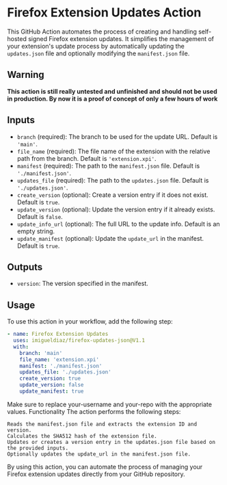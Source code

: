 # Firefox Extension Updates Action

This GitHub Action automates the process of creating and handling self-hosted signed Firefox extension updates. It simplifies the management of your extension's update process by automatically updating the `updates.json` file and optionally modifying the `manifest.json` file.

## Warning

**This action is still really untested and unfinished and should not be used in production. By now it is a proof of concept of only a few hours of work**

## Inputs

- `branch` (required): The branch to be used for the update URL. Default is `'main'`.
- `file_name` (required): The file name of the extension with the relative path from the branch. Default is `'extension.xpi'`.
- `manifest` (required): The path to the `manifest.json` file. Default is `'./manifest.json'`.
- `updates_file` (required): The path to the `updates.json` file. Default is `'./updates.json'`.
- `create_version` (optional): Create a version entry if it does not exist. Default is `true`.
- `update_version` (optional): Update the version entry if it already exists. Default is `false`.
- `update_info_url` (optional): The full URL to the update info. Default is an empty string.
- `update_manifest` (optional): Update the `update_url` in the manifest. Default is `true`.

## Outputs

- `version`: The version specified in the manifest.

## Usage

To use this action in your workflow, add the following step:

```yaml
- name: Firefox Extension Updates
  uses: imigueldiaz/firefox-updates-json@V1.1
  with:
    branch: 'main'
    file_name: 'extension.xpi'
    manifest: './manifest.json'
    updates_file: './updates.json'
    create_version: true
    update_version: false
    update_manifest: true
```
Make sure to replace your-username and your-repo with the appropriate values.
Functionality
The action performs the following steps:

    Reads the manifest.json file and extracts the extension ID and version.
    Calculates the SHA512 hash of the extension file.
    Updates or creates a version entry in the updates.json file based on the provided inputs.
    Optionally updates the update_url in the manifest.json file.

By using this action, you can automate the process of managing your Firefox extension updates directly from your GitHub repository.
